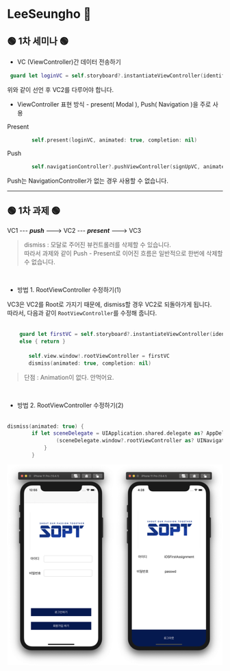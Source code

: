 # LeeSeungho 🎉

## 🟢 1차 세미나 🟢

- VC (ViewController)간 데이터 전송하기

```swift
 guard let loginVC = self.storyboard?.instantiateViewController(identifier: "loginVC") as? loginVC else { return }
```

위와 같이 선언 후 VC2를 다루어야 합니다.

- ViewController 표현 방식 -
  present( Modal ), Push( Navigation )을 주로 사용 </br>

Present

```swift
        self.present(loginVC, animated: true, completion: nil)
```

Push

```swift
        self.navigationController?.pushViewController(signUpVC, animated: true)
```

Push는 NavigationController가 없는 경우 사용할 수 없습니다.

---

## 🟢 1차 과제 🟢

VC1 --- **_push_** ---> VC2 --- **_present_** ---> VC3 </br>

> dismiss : 모달로 주어진 뷰컨트롤러를 삭제할 수 있습니다.</br> 따라서 과제와 같이 Push - Present로 이어진 흐름은 일반적으로 한번에 삭제할 수 없습니다.

</br>

- 방법 1.
  RootViewController 수정하기(1) </br>

VC3은 VC2를 Root로 가지기 때문에, dismiss할 경우 VC2로 되돌아가게 됩니다. </br>
따라서, 다음과 같이 `RootViewController`를 수정해 줍니다.

```swift

    guard let firstVC = self.storyboard?.instantiateViewController(identifier: "NaviController")
    else { return }

       self.view.window!.rootViewController = firstVC
       dismiss(animated: true, completion: nil)

```

> 단점 : Animation이 없다. 안먹어요.

  </br>

- 방법 2.
  RootViewController 수정하기(2) </br>

```swift

dismiss(animated: true) {
        if let sceneDelegate = UIApplication.shared.delegate as? AppDelegate {
                (sceneDelegate.window?.rootViewController as? UINavigationController)?.popViewController(animated: true)
            }
        }

```

<center>

<img src="./Screenshots/1stVC.png" width="50%" height="50%"><img src="./Screenshots/3rdVC.png"  width="50%" height="50%" >

</center>
